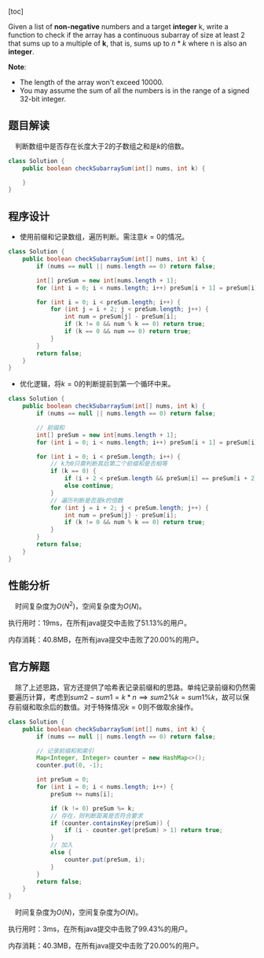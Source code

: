 [toc]

Given a list of **non-negative** numbers and a target **integer** k, write a function to check if the array has a continuous subarray of size at least 2 that sums up to a multiple of **k**, that is, sums up to $n*k$ where n is also an **integer**.



**Note**:

* The length of the array won't exceed $10000$.
* You may assume the sum of all the numbers is in the range of a signed 32-bit integer.



## 题目解读

&emsp;判断数组中是否存在长度大于$2$的子数组之和是$k$的倍数。

```java
class Solution {
    public boolean checkSubarraySum(int[] nums, int k) {

    }
}
```

## 程序设计

* 使用前缀和记录数组，遍历判断。需注意$k = 0$的情况。

```java
class Solution {
    public boolean checkSubarraySum(int[] nums, int k) {
        if (nums == null || nums.length == 0) return false;

        int[] preSum = new int[nums.length + 1];
        for (int i = 0; i < nums.length; i++) preSum[i + 1] = preSum[i] + nums[i];

        for (int i = 0; i < preSum.length; i++) {
            for (int j = i + 2; j < preSum.length; j++) {
                int num = preSum[j] - preSum[i];
                if (k != 0 && num % k == 0) return true;
                if (k == 0 && num == 0) return true;
            }
        }
        return false;
    }
}
```

* 优化逻辑，将$k = 0$的判断提前到第一个循环中来。

```java
class Solution {
    public boolean checkSubarraySum(int[] nums, int k) {
        if (nums == null || nums.length == 0) return false;

		// 前缀和
        int[] preSum = new int[nums.length + 1];
        for (int i = 0; i < nums.length; i++) preSum[i + 1] = preSum[i] + nums[i];

        for (int i = 0; i < preSum.length; i++) {
            // k为0只需判断其后第二个前缀和是否相等
            if (k == 0) {
                if (i + 2 < preSum.length && preSum[i] == preSum[i + 2]) return true;
                else continue;
            }
            // 遍历判断是否是k的倍数
            for (int j = i + 2; j < preSum.length; j++) {
                int num = preSum[j] - preSum[i];
                if (k != 0 && num % k == 0) return true;
            }
        }
        return false;
    }
}
```

## 性能分析

&emsp;时间复杂度为$O(N^2)$，空间复杂度为$O(N)$。

执行用时：19ms，在所有java提交中击败了51.13%的用户。

内存消耗：40.8MB，在所有java提交中击败了20.00%的用户。

## 官方解题

&emsp;除了上述思路，官方还提供了哈希表记录前缀和的思路。单纯记录前缀和仍然需要遍历计算，考虑到$sum2 - sum1 = k * n \implies sum2\%k = sum1\%k$，故可以保存前缀和取余后的数值。对于特殊情况$k = 0$则不做取余操作。

```java
class Solution {
    public boolean checkSubarraySum(int[] nums, int k) {
        if (nums == null || nums.length == 0) return false;

        // 记录前缀和和索引
        Map<Integer, Integer> counter = new HashMap<>();
        counter.put(0, -1);

        int preSum = 0;
        for (int i = 0; i < nums.length; i++) {
            preSum += nums[i];

            if (k != 0) preSum %= k;
			// 存在，则判断距离是否符合要求
            if (counter.containsKey(preSum)) {
                if (i - counter.get(preSum) > 1) return true;
            } 
            // 加入
            else {
                counter.put(preSum, i);
            }
        }
        return false;
    }
}
```

&emsp;时间复杂度为$O(N)$，空间复杂度为$O(N)$。

执行用时：3ms，在所有java提交中击败了99.43%的用户。

内存消耗：40.3MB，在所有java提交中击败了20.00%的用户。